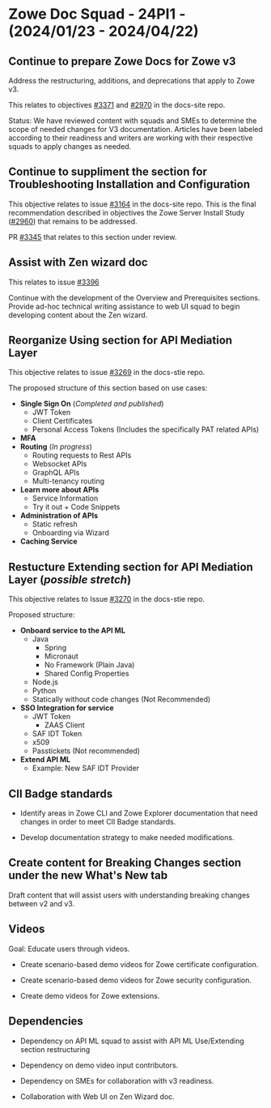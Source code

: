 # Zowe Doc Squad - 24PI1 - (2024/01/23 - 2024/04/22)

## Continue to prepare Zowe Docs for Zowe v3 

Address the restructuring, additions, and deprecations that apply to Zowe v3.

This relates to objectives [#3371](https://github.com/zowe/docs-site/issues/3371) and  [#2970](https://github.com/zowe/docs-site/issues/2970) in the docs-site repo. 

Status: We have reviewed content with squads and SMEs to determine the scope of needed changes for V3 documentation. Articles have been labeled according to their readiness and writers are working with their respective squads to apply changes as needed.

## Continue to suppliment the section for Troubleshooting Installation and Configuration 

This objective relates to issue [#3164](https://github.com/zowe/docs-site/issues/3164) in the docs-site repo.
This is the final recommendation described in objectives the Zowe Server Install Study ([#2960](https://github.com/zowe/docs-site/issues/2960)) that remains to be addressed.

PR [#3345](https://github.com/zowe/docs-site/pull/3345) that relates to this section under review.

## Assist with Zen wizard doc 

This relates to issue [#3396](https://github.com/zowe/docs-site/issues/3396)

Continue with the development of the Overview and Prerequisites sections. Provide ad-hoc technical writing assistance to web UI squad to begin developing content about the Zen wizard.

## Reorganize Using section for API Mediation Layer

This objective relates to issue [#3269](https://github.com/zowe/docs-site/issues/3269) in the docs-stie repo.

The proposed structure of this section based on use cases:

* **Single Sign On** (_Completed and published_)
	* JWT Token 
	* Client Certificates 
	* Personal Access Tokens (Includes the specifically PAT related APIs)	
* **MFA**
* **Routing** (_In progress_)
	* Routing requests to Rest APIs  
	* Websocket APIs
	* GraphQL APIs 
	* Multi-tenancy routing 
* **Learn more about APIs**
	* Service Information
	* Try it out + Code Snippets
* **Administration of APIs**
	* Static refresh
	* Onboarding via Wizard
* **Caching Service**

## Restucture Extending section for API Mediation Layer (_possible stretch_)

This objective relates to Issue [#3270](https://github.com/zowe/docs-site/issues/3270) in the docs-stie repo.

Proposed structure:

* **Onboard service to the API ML**
	* Java
		* Spring
		* Micronaut
		* No Framework (Plain Java)
		* Shared Config Properties
	* Node.js
	* Python
	* Statically without code changes (Not Recommended)
* **SSO Integration for service**
	* JWT Token
		* ZAAS Client
	* SAF IDT Token
	* x509
	* Passtickets (Not recommended)
* **Extend API ML**
	* Example: New SAF IDT Provider

## CII Badge standards

- Identify areas in Zowe CLI and Zowe Explorer documentation that need changes in order to meet  CII Badge standards.

- Develop documentation strategy to make needed modifications.
   
## Create content for Breaking Changes section under the new What's New tab

Draft content that will assist users with understanding breaking changes between v2 and v3.

## Videos

Goal: Educate users through videos.

* Create scenario-based demo videos for Zowe certificate configuration.

* Create scenario-based demo videos for Zowe security configuration.

* Create demo videos for Zowe extensions. 

## Dependencies

* Dependency on API ML squad to assist with API ML Use/Extending section restructuring  

* Dependency on demo video input contributors.

* Dependency on SMEs for collaboration with v3 readiness.

* Collaboration with Web UI on Zen Wizard doc.
